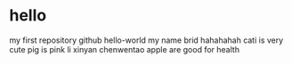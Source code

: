 # hello
my first repository
github
hello-world
my name brid
hahahahah
cati is very cute
pig is pink
li xinyan
chenwentao
apple are good for health
